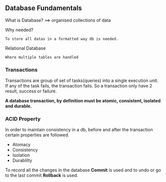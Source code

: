 ## Database Fundamentals

What is Database?
==> organised collections of data

Why needed?
```
To store all datas in a formatted way db is needed.
```
Relational Database
```
Where multiple tables are handled
```

### Transactions
Transactions are group of set of tasks(queries) into a single execution unit. If any of the task fails, the transaction fails. So a transaction only have 2 result, success or failure. 

**A database transaction, by definition must be atomic, consistent, isolated and durable.**


###  ACID Property
In order to maintain consistency in a db, before and after the transaction certain properties are followed.

* Atomacy
* Consistency
* Isolation
* Durablilty

To record all the changes in the database **Commit** is used and to undo or go to the last commit **Rollback** is used.


